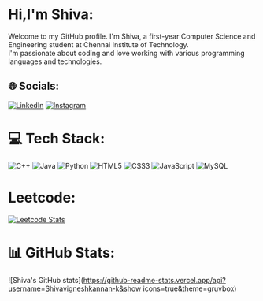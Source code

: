 # Hi,I'm Shiva:
Welcome to my GitHub profile. I'm Shiva, a first-year Computer Science and Engineering student at Chennai Institute of Technology.<br>
I'm passionate about coding and love working with various programming languages and technologies.


## 🌐 Socials:
[![LinkedIn](https://img.shields.io/badge/LinkedIn-%230077B5.svg?logo=linkedin&logoColor=white)](https://linkedin.com/in/shivavigneshkannan) 
[![Instagram](https://img.shields.io/badge/Instagram-%23E4405F.svg?logo=Instagram&logoColor=white)](https://instagram.com/Shiva_vignesh_kannan.k) 
# 💻 Tech Stack:
![C++](https://img.shields.io/badge/c++-%2300599C.svg?style=for-the-badge&logo=c%2B%2B&logoColor=white)
![Java](https://img.shields.io/badge/java-%23ED8B00.svg?style=for-the-badge&logo=openjdk&logoColor=white)
![Python](https://img.shields.io/badge/python-3670A0?style=for-the-badge&logo=python&logoColor=ffdd54)
![HTML5](https://img.shields.io/badge/html5-%23E34F26.svg?style=for-the-badge&logo=html5&logoColor=white)
![CSS3](https://img.shields.io/badge/css3-%231572B6.svg?style=for-the-badge&logo=css3&logoColor=white)
![JavaScript](https://img.shields.io/badge/javascript-%23323330.svg?style=for-the-badge&logo=javascript&logoColor=%23F7DF1E)
![MySQL](https://img.shields.io/badge/mysql-%2300000f.svg?style=for-the-badge&logo=mysql&logoColor=white)
# Leetcode:
[![Leetcode Stats](https://leetcard.jacoblin.cool/Shiva_Vignesh_Kannan?ext=contest)](https://leetcode.com/Shiva_Vignesh_Kannan)
# 📊 GitHub Stats:
![Shiva's GitHub stats](https://github-readme-stats.vercel.app/api?username=Shivavigneshkannan-k&show icons=true&theme=gruvbox)
